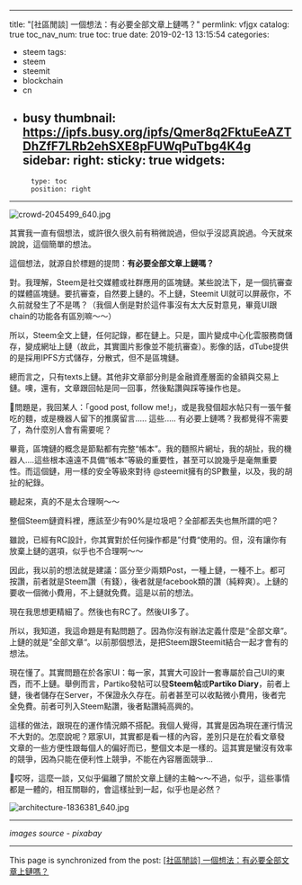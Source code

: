 
---
title: "[社區閒談] 一個想法：有必要全部文章上鏈嗎？"
permlink: vfjgx
catalog: true
toc_nav_num: true
toc: true
date: 2019-02-13 13:15:54
categories:
- steem
tags:
- steem
- steemit
- blockchain
- cn
- busy
thumbnail: https://ipfs.busy.org/ipfs/Qmer8q2FktuEeAZTDhZfF7LRb2ehSXE8pFUWqPuTbg4K4g
sidebar:
    right:
        sticky: true
widgets:
    -
        type: toc
        position: right
---


![crowd-2045499_640.jpg](https://ipfs.busy.org/ipfs/Qmer8q2FktuEeAZTDhZfF7LRb2ehSXE8pFUWqPuTbg4K4g)

其實我一直有個想法，或許很久很久前有稍微說過，但似乎沒認真說過。今天就來說說，這個簡單的想法。

這個想法，就源自於標題的提問：**有必要全部文章上鏈嗎？**

對。我理解，Steem是社交媒體或社群應用的區塊鏈。某些說法下，是一個抗審查的媒體區塊鏈。要抗審查，自然要上鏈的。不上鏈，Steemit UI就可以屏蔽你，不久前就發生了不是嗎？（我個人倒是對於這件事沒有太大反對意見，畢竟UI跟chain的功能各有區別嘛～～）

所以，Steem全文上鏈，任何記錄，都在鏈上。只是，圖片變成中心化雲服務商儲存，變成網址上鏈（故此，其實圖片影像並不能抗審查）。影像的話，dTube提供的是採用IPFS方式儲存，分散式，但不是區塊鏈。

總而言之，只有texts上鏈。其他非文章部分則是金融資產層面的金額與交易上鏈。噢，還有，文章跟回帖是同一回事，然後點讚與踩等操作也是。

問題是，我回某人：「good post, follow me!」，或是我發個超水帖只有一張午餐吃的麵，或是機器人留下的推廣留言..... 這些..... 有必要上鏈嗎？我都覺得不需要了，為什麼別人會有需要呢？

畢竟，區塊鏈的概念是節點都有完整“帳本”。我的麵照片網址，我的胡扯，我的機器人....這些根本遠遠不具備“帳本”等級的重要性，甚至可以說幾乎是毫無重要性。而這個鏈，用一樣的安全等級來對待 @steemit擁有的SP數量，以及，我的胡扯的紀錄。

聽起來，真的不是太合理啊～～

整個Steem鏈資料裡，應該至少有90%是垃圾吧？全部都丟失也無所謂的吧？

雖說，已經有RC設計，你其實對於任何操作都是”付費“使用的。但，沒有讓你有放棄上鏈的選項，似乎也不合理啊～～

因此，我以前的想法就是建議：區分至少兩類Post，一種上鏈，一種不上。都可按讚，前者就是Steem讚（有錢），後者就是facebook類的讚（純粹爽）。上鏈的要收一個微小費用，不上鏈就免費。這是以前的想法。

現在我思想更精細了。然後也有RC了。然後UI多了。

所以，我知道，我這命題是有點問題了。因為你沒有辦法定義什麼是“全部文章”。上鏈的就是”全部文章“。以前那個想法，是把Steem跟Steemit結合一起才會有的想法。

現在懂了。其實問題在於各家UI：每一家，其實大可設計一套專屬於自己UI的東西，而不上鏈。舉例而言，Partiko發帖可以發**Steem帖**或**Partiko Diary**，前者上鏈，後者儲存在Server，不保證永久存在。前者甚至可以收點微小費用，後者完全免費。前者可列入Steem點讚，後者點讚純高興的。

這樣的做法，跟現在的運作情況頗不搭配。我個人覺得，其實是因為現在運行情況不大對的。怎麼說呢？眾家UI，其實都是看一樣的內容，差別只是在於看文章發文章的一些方便性跟每個人的偏好而已，整個文本是一樣的。這其實是蠻沒有效率的競爭，因為只能在便利性上競爭，不能在內容層面競爭... 

哎呀，這麼一談，又似乎偏離了關於文章上鏈的主軸～～不過，似乎，這些事情都是一體的，相互關聯的，會這樣扯到一起，似乎也是必然？

![architecture-1836381_640.jpg](https://ipfs.busy.org/ipfs/QmWghoQixuGHFLvKXVzA9LUKS2uAJSLEF37TaeVaunt8jU)

******
*images source - pixabay*


- - -

This page is synchronized from the post: [[社區閒談] 一個想法：有必要全部文章上鏈嗎？](https://steemit.com/@deanliu/vfjgx)
